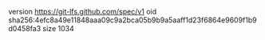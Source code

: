 version https://git-lfs.github.com/spec/v1
oid sha256:4efc8a49e11848aaa09c9a2bca05b9b9a5aaff1d23f6864e9609f1b9d0458fa3
size 1034
